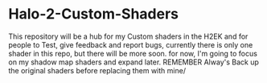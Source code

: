 # Halo-2-Custom-Shaders
This repository will be a hub for my Custom shaders in the H2EK and for people to Test, give feedback and report bugs, currently there is only one shader in this repo, but there will be more soon. for now, I'm going to focus on my shadow map shaders and expand later. REMEMBER Alway's Back up the original shaders before replacing them with mine/
